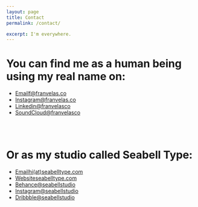```yaml
---
layout: page
title: Contact
permalink: /contact/

excerpt: I'm everywhere.
---
```



# You can find me as a human being using my real name on:

<ul class="category">
  <a href="mailto:f@franvelas.co" target="_blank"><li>Email<span class="info">f@franvelas.co</span></li></a>
  <a href="https://instagram.com/franvelas.co" rel="me" target="_blank"><li>Instagram<span class="info">@franvelas.co</span></li></a>
  <a href="https://linkedin.com/in/franvelasco" rel="me" target="_blank"><li>Linkedin<span class="info">@franvelasco</span></li></a>
  <a href="https://soundcloud.com/franvelasco" rel="me" target="_blank"><li>SoundCloud<span class="info">@franvelasco</span></li></a>
</ul>

<br><br>

# Or as my studio called Seabell Type:

<ul class="category">
  <a href="mailto:hi@seabelltype.com" target="_blank"><li>Email<span class="info">hi(at)seabelltype.com</span></li></a>
  <a href="https://seabelltype.com" target="_blank"><li>Website<span class="info">seabelltype.com</span></li></a>
  <a href="https://behance.net/seabellstudio" target="_blank"><li>Behance<span class="info">@seabellstudio</span></li></a>
  <a href="https://instagram.com/seabelltype" target="_blank"><li>Instagram<span class="info">@seabellstudio</span></li></a>
  <a href="https://dribbble.com/seabellstudio" target="_blank"><li>Dribbble<span class="info">@seabellstudio</span></li></a>
</ul>

